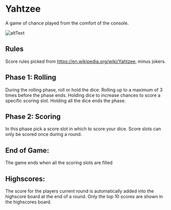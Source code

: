 # Yahtzee
A game of chance played from the comfort of the console.

![altText](https://pmlomb.files.wordpress.com/2018/11/d6_yahtzee.png)

## Rules
Score rules picked from https://en.wikipedia.org/wiki/Yahtzee, minus jokers.

## Phase 1: Rolling
During the rolling phase, roll or hold the dice.
Rolling up to a maximum of 3 times before the phase ends.
Holding dice to increase chances to score a specific scoring slot.
Holding all the dice ends the phase.

## Phase 2: Scoring
In this phase pick a score slot in which to score your dice.
Score slots can only be scored once during a round.
    
## End of Game:
The game ends when all the scoring slots are filled

## Highscores:
The score for the players current round is automatically added
into the highscore board at the end of a round.
Only the top 10 scores are shown in the highscores board.

